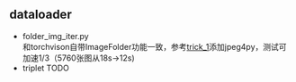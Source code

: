 ## dataloader
- folder_img_iter.py  
  和torchvison自带ImageFolder功能一致，参考[trick_1](https://zhuanlan.zhihu.com/p/68191407)添加jpeg4py，测试可加速1/3（5760张图从18s->12s)  
- triplet TODO
